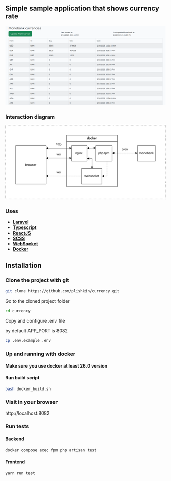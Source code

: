 ## Simple sample application that shows currency rate

![scrrenshot](https://raw.githubusercontent.com/plishkin/currency/main/screenshot.png)

### Interaction diagram

![diagram](https://raw.githubusercontent.com/plishkin/currency/main/diagram.svg)

### Uses

- **[Laravel](https://laravel.com/)**
- **[Typescript](https://www.typescriptlang.org/)**
- **[ReactJS](https://reactjs.org/)**
- **[SCSS](https://sass-lang.com/)**
- **[WebSocket](https://en.wikipedia.org/wiki/WebSocket)**
- **[Docker](https://www.docker.com/)**

## Installation

### Clone the project with git

```bash
git clone https://github.com/plishkin/currency.git
```

Go to the cloned project folder

```bash
cd currency
```

Copy and configure .env file

by default APP_PORT is 8082

```bash
cp .env.example .env
```


### Up and running with docker

#### Make sure you use docker at least 26.0 version
#### Run build script

```bash
bash docker_build.sh
```

### Visit in your browser

http://localhost:8082

### Run tests

#### Backend

```bash
docker compose exec fpm php artisan test
```

#### Frontend

```bash
yarn run test
```
